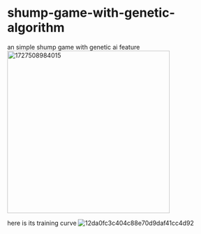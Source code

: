 # shump-game-with-genetic-algorithm
an simple shump game with genetic ai feature
<img width="372" alt="1727508984015" src="https://github.com/user-attachments/assets/c561028e-61d8-44e7-b209-98ea5e8fb32b">

here is its training curve
![12da0fc3c404c88e70d9daf41cc4d92](https://github.com/user-attachments/assets/b530ba59-dc3c-4127-99d0-93d92ff7a469)
